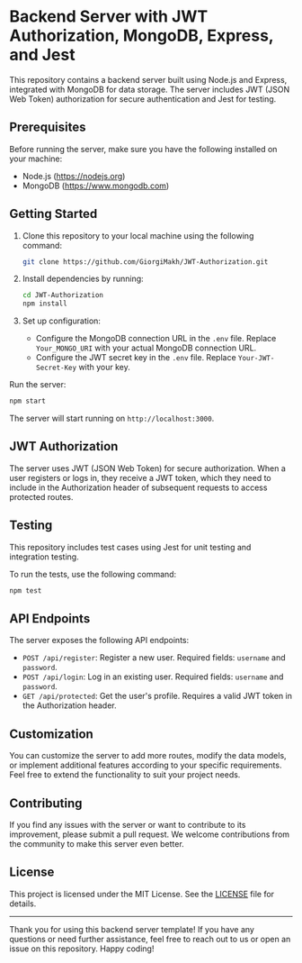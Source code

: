 # Backend Server with JWT Authorization, MongoDB, Express, and Jest

This repository contains a backend server built using Node.js and Express, integrated with MongoDB for data storage. The server includes JWT (JSON Web Token) authorization for secure authentication and Jest for testing.

## Prerequisites

Before running the server, make sure you have the following installed on your machine:

- Node.js (https://nodejs.org)
- MongoDB (https://www.mongodb.com)

## Getting Started

1. Clone this repository to your local machine using the following command:

   ```bash
   git clone https://github.com/GiorgiMakh/JWT-Authorization.git
   ```

2. Install dependencies by running:

   ```bash
   cd JWT-Authorization
   npm install
   ```

3. Set up configuration:

   - Configure the MongoDB connection URL in the `.env` file. Replace `Your_MONGO_URI` with your actual MongoDB connection URL.
   - Configure the JWT secret key in the `.env` file. Replace `Your-JWT-Secret-Key` with your key.

Run the server:

   ```bash
   npm start
   ```

   The server will start running on `http://localhost:3000`.

## JWT Authorization

The server uses JWT (JSON Web Token) for secure authorization. When a user registers or logs in, they receive a JWT token, which they need to include in the Authorization header of subsequent requests to access protected routes.

## Testing

This repository includes test cases using Jest for unit testing and integration testing.

To run the tests, use the following command:

```bash
npm test
```

## API Endpoints

The server exposes the following API endpoints:

- `POST /api/register`: Register a new user. Required fields: `username` and `password`.
- `POST /api/login`: Log in an existing user. Required fields: `username` and `password`.
- `GET /api/protected`: Get the user's profile. Requires a valid JWT token in the Authorization header.

## Customization

You can customize the server to add more routes, modify the data models, or implement additional features according to your specific requirements. Feel free to extend the functionality to suit your project needs.

## Contributing

If you find any issues with the server or want to contribute to its improvement, please submit a pull request. We welcome contributions from the community to make this server even better.

## License

This project is licensed under the MIT License. See the [LICENSE](LICENSE) file for details.

---

Thank you for using this backend server template! If you have any questions or need further assistance, feel free to reach out to us or open an issue on this repository. Happy coding!
